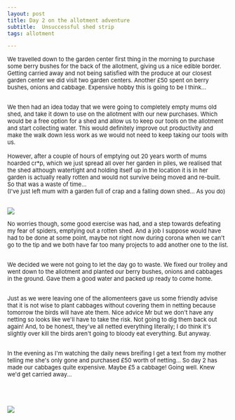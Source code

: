 ```yaml
---
layout: post
title: Day 2 on the allotment adventure
subtitle:  Unsuccessful shed strip
tags: allotment

---
```


<div class="text-left">
<div class="boxed">
  <font size="2">
      
We travelled down to the garden center first thing in the morning to purchase some berry bushes for the back of the allotment, giving us a nice edible border. Getting carried away and not being satisfied with the produce at our closest garden center we did visit two garden centers. Another £50 spent on berry bushes, onions and cabbage. Expensive hobby this is going to be I think... <br><br>

We then had an idea today that we were going to completely empty mums old shed, and take it down to use on the allotment with our new purchases. Which would be a free option for a shed and allow us to keep our tools on the allotment and start collecting water. This would definitely improve out productivity and make the walk down less work as we would not need to keep taking our tools with us.<br> <br>
However, after a couple of hours of emptying out 20 years worth of mums hoarded cr*p, which we just spread all over her garden in piles, we realised that the shed although watertight and holding itself up in the location it is in her garden is actually really rotten and would not survive being moved and re-built. <br>
So that was a waste of time... <br> (I've just left mum with a garden full of crap and a falling down shed... As you do)

<div class="text-center">
  <br/>
  <img src="{{ site.baseurl }}/img/allotmentday2.jpeg"/>
  <br>
</div>

No worries though, some good exercise was had, and a step towards defeating my fear of spiders, emptying out a rotten shed. And a job I suppose would have had to be done at some point, maybe not right now during corona when we can't go to the tip and we both have far too many projects to add another one to the list. <br><br>

We decided we were not going to let the day go to waste. We fixed our trolley and went down to the allotment and planted our berry bushes, onions and cabbages in the ground. Gave them a good water and packed up ready to come home. <br> <br>

Just as we were leaving one of the allomenteers gave us some friendly advise that it is not wise to plant cabbages without covering them in netting because tomorrow the birds will have ate them. Nice advice Mr but we don't have any netting so looks like we'll have to take the risk. Not going to dig them back out again! And, to be honest, they've all netted everything literally; I do think it's slightly over kill the birds aren't going to bloody eat everything. But anyway.<br><br>

In the evening as I'm watching the daily news breifing I get a text from my mother telling me she's only gone and purchased £50 worth of netting... So day 2 has made our cabbages quite expensive. Maybe £5 a cabbage! Going well. Knew we'd get carried away...

</font>
    <br>

<div class="text-center">
  <br/>
  <br>
  <img src="{{ site.baseurl }}/img/allotmentday2_2.jpeg"/>  
</div>